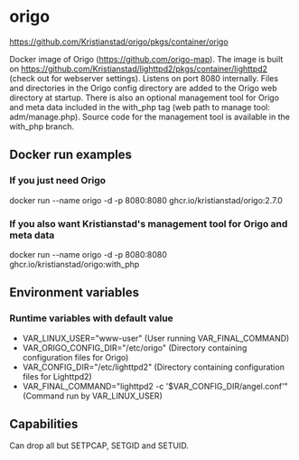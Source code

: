 # origo
https://github.com/Kristianstad/origo/pkgs/container/origo

Docker image of Origo (https://github.com/origo-map). The image is built on https://github.com/Kristianstad/lighttpd2/pkgs/container/lighttpd2 (check out for webserver settings). Listens on port 8080 internally. Files and directories in the Origo config directory are added to the Origo web directory at startup. There is also an optional management tool for Origo and meta data included in the with_php tag (web path to manage tool: adm/manage.php). Source code for the management tool is available in the with_php branch.

## Docker run examples
### If you just need Origo
docker run --name origo -d -p 8080:8080 ghcr.io/kristianstad/origo:2.7.0
### If you also want Kristianstad's management tool for Origo and meta data
docker run --name origo -d -p 8080:8080 ghcr.io/kristianstad/origo:with_php

## Environment variables
### Runtime variables with default value
* VAR_LINUX_USER="www-user" (User running VAR_FINAL_COMMAND)
* VAR_ORIGO_CONFIG_DIR="/etc/origo" (Directory containing configuration files for Origo)
* VAR_CONFIG_DIR="/etc/lighttpd2" (Directory containing configuration files for Lighttpd2)
* VAR_FINAL_COMMAND="lighttpd2 -c '\$VAR_CONFIG_DIR/angel.conf'" (Command run by VAR_LINUX_USER)

## Capabilities
Can drop all but SETPCAP, SETGID and SETUID.
